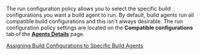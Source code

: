 [//]: # (title: Run Configuration Policy)
[//]: # (auxiliary-id: Run Configuration Policy)

The run configuration policy allows you to select the specific build configurations you want a build agent to run. By default, build agents run all compatible build configurations and this isn't always desirable. The run configuration policy settings are located on the __Compatible configurations__ tab of the __[Agents Details](viewing-build-agent-details.md)__ page.

<seealso>
        <category ref="admin-guide">
            <a href="assigning-build-configurations-to-specific-build-agents.md">Assigning Build Configurations to Specific Build Agents</a>
        </category>
</seealso>